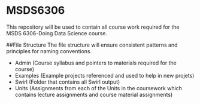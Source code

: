 # MSDS6306
This repository will be used to contain all course work required for the MSDS 6306-Doing Data Science course.

##File Structure
The file structure will ensure consistent patterns and principles for naming conventions.

* Admin (Course syllabus and pointers to materials required for the course)
* Examples (Example projects referenced and used to help in new projets)
* Swirl (Folder that contains all Swirl output)
* Units (Assignments from each of the Units in the coursework which contains lecture assignments and course material assignments)